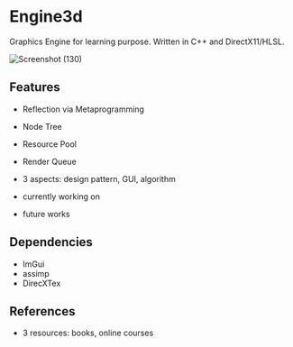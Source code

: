 # Engine3d
Graphics Engine for learning purpose. Written in C++ and DirectX11/HLSL.

![Screenshot (130)](https://user-images.githubusercontent.com/55946962/167479209-ab5b1ccb-15bc-4bc1-ae3d-b36d055f4892.png)

## Features
- Reflection via Metaprogramming
- Node Tree
- Resource Pool
- Render Queue




- 3 aspects: design pattern, GUI, algorithm
- currently working on
- future works

## Dependencies
- ImGui
- assimp
- DirecXTex

## References
- 3 resources: books, online courses
